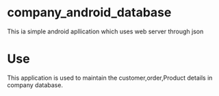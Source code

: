 # company_android_database
This ia simple android apllication which uses web server through json
# Use
This application is used to maintain the customer,order,Product details in company database.
